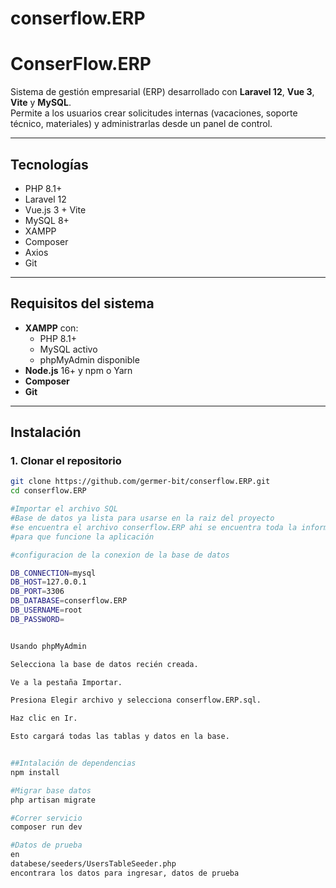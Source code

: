 # conserflow.ERP
# ConserFlow.ERP

Sistema de gestión empresarial (ERP) desarrollado con **Laravel 12**, **Vue 3**, **Vite** y **MySQL**.  
Permite a los usuarios crear solicitudes internas (vacaciones, soporte técnico, materiales) y administrarlas desde un panel de control.

---

## Tecnologías

- PHP 8.1+
- Laravel 12
- Vue.js 3 + Vite
- MySQL 8+
- XAMPP
- Composer
- Axios
- Git

---

## Requisitos del sistema

- **XAMPP** con:
  - PHP 8.1+
  - MySQL activo
  - phpMyAdmin disponible
- **Node.js** 16+ y npm o Yarn
- **Composer**
- **Git**

---

## Instalación

### 1. Clonar el repositorio

```bash
git clone https://github.com/germer-bit/conserflow.ERP.git
cd conserflow.ERP

#Importar el archivo SQL
#Base de datos ya lista para usarse en la raiz del proyecto
#se encuentra el archivo conserflow.ERP ahi se encuentra toda la información
#para que funcione la aplicación

#configuracion de la conexion de la base de datos

DB_CONNECTION=mysql
DB_HOST=127.0.0.1
DB_PORT=3306
DB_DATABASE=conserflow.ERP
DB_USERNAME=root
DB_PASSWORD=


Usando phpMyAdmin

Selecciona la base de datos recién creada.

Ve a la pestaña Importar.

Presiona Elegir archivo y selecciona conserflow.ERP.sql.

Haz clic en Ir.

Esto cargará todas las tablas y datos en la base.


##Intalación de dependencias
npm install 

#Migrar base datos
php artisan migrate

#Correr servicio
composer run dev

#Datos de prueba
en 
databese/seeders/UsersTableSeeder.php
encontrara los datos para ingresar, datos de prueba
